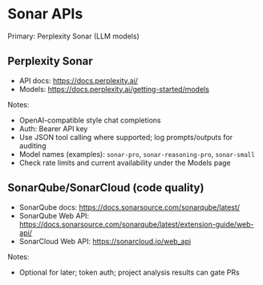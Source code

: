 # Sonar APIs

Primary: Perplexity Sonar (LLM models)

## Perplexity Sonar
- API docs: https://docs.perplexity.ai/
- Models: https://docs.perplexity.ai/getting-started/models

Notes:
- OpenAI-compatible style chat completions
- Auth: Bearer API key
- Use JSON tool calling where supported; log prompts/outputs for auditing
 - Model names (examples): `sonar-pro`, `sonar-reasoning-pro`, `sonar-small`
 - Check rate limits and current availability under the Models page

## SonarQube/SonarCloud (code quality)
- SonarQube docs: https://docs.sonarsource.com/sonarqube/latest/
- SonarQube Web API: https://docs.sonarsource.com/sonarqube/latest/extension-guide/web-api/
- SonarCloud Web API: https://sonarcloud.io/web_api

Notes:
- Optional for later; token auth; project analysis results can gate PRs
